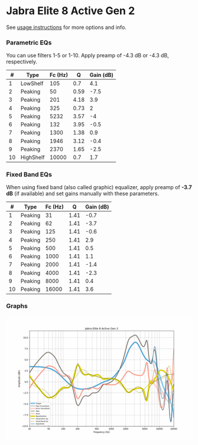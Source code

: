 # Jabra Elite 8 Active Gen 2
See [usage instructions](https://github.com/jaakkopasanen/AutoEq#usage) for more options and info.

### Parametric EQs
You can use filters 1-5 or 1-10. Apply preamp of -4.3 dB or -4.3 dB, respectively.

|   # | Type      |   Fc (Hz) |    Q |   Gain (dB) |
|-----|-----------|-----------|------|-------------|
|   1 | LowShelf  |       105 | 0.7  |         4.1 |
|   2 | Peaking   |        50 | 0.59 |        -7.5 |
|   3 | Peaking   |       201 | 4.18 |         3.9 |
|   4 | Peaking   |       325 | 0.73 |         2   |
|   5 | Peaking   |      5232 | 3.57 |        -4   |
|   6 | Peaking   |       132 | 3.95 |        -0.5 |
|   7 | Peaking   |      1300 | 1.38 |         0.9 |
|   8 | Peaking   |      1946 | 3.12 |        -0.4 |
|   9 | Peaking   |      2370 | 1.65 |        -2.5 |
|  10 | HighShelf |     10000 | 0.7  |         1.7 |

### Fixed Band EQs
When using fixed band (also called graphic) equalizer, apply preamp of **-3.7 dB** (if available) and set gains manually with these parameters.

|   # | Type    |   Fc (Hz) |    Q |   Gain (dB) |
|-----|---------|-----------|------|-------------|
|   1 | Peaking |        31 | 1.41 |        -0.7 |
|   2 | Peaking |        62 | 1.41 |        -3.7 |
|   3 | Peaking |       125 | 1.41 |        -0.6 |
|   4 | Peaking |       250 | 1.41 |         2.9 |
|   5 | Peaking |       500 | 1.41 |         0.5 |
|   6 | Peaking |      1000 | 1.41 |         1.1 |
|   7 | Peaking |      2000 | 1.41 |        -1.4 |
|   8 | Peaking |      4000 | 1.41 |        -2.3 |
|   9 | Peaking |      8000 | 1.41 |         0.4 |
|  10 | Peaking |     16000 | 1.41 |         3.6 |

### Graphs
![](./Jabra%20Elite%208%20Active%20Gen%202.png)
